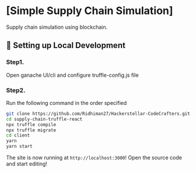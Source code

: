 # [Simple Supply Chain Simulation]
Supply chain simulation using blockchain.

##  🔧 Setting up Local Development

### Step1.
Open ganache UI/cli and configure truffle-config.js file
### Step2.
Run the following command in the order specified
```bash
git clone https://github.com/Ridhiman27/Hackerstellar-CodeCrafters.git
cd supply-chain-truffle-react
npx truffle compile
npx truffle migrate
cd client
yarn
yarn start
```

The site is now running at `http://localhost:3000`!
Open the source code and start editing!
